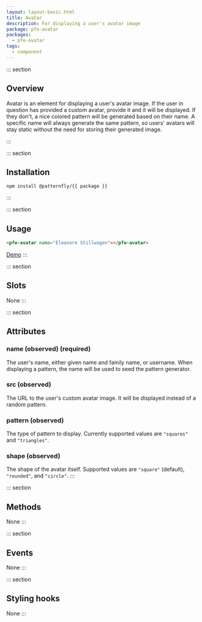 ```yaml
---
layout: layout-basic.html
title: Avatar
description: For displaying a user's avatar image
package: pfe-avatar
packages:
  - pfe-avatar
tags:
  - component
---
```


::: section
## Overview

Avatar is an element for displaying a user's avatar image. If the user in question has provided a custom avatar, provide it and it will be displayed. If they don't, a nice colored pattern will be generated based on their name. A specific name will always generate the same pattern, so users' avatars will stay static without the need for storing their generated image.

<div class="pfe-l-grid pfe-m-gutters pfe-m-all-2-col">
  <div>
    <pfe-avatar pfe-name="Eleanore Stillwagon"></pfe-avatar>
  </div>
  <div>
    <pfe-avatar pfe-name="Libbie Koscinski" pfe-shape="rounded" pfe-pattern="squares"></pfe-avatar>
  </div>
  <div>
    <pfe-avatar pfe-name="Blanca Rohloff" pfe-pattern="triangles"></pfe-avatar>
  </div>
  <div>
    <pfe-avatar pfe-name="Edwardo Lindsey" pfe-src="https://clayto.com/2014/03/rgb-webgl-color-cube/colorcube.jpg"></pfe-avatar>
  </div>
</div>
:::

::: section
## Installation

```shell
npm install @patternfly/{{ package }}
```
:::

::: section
## Usage

```html
<pfe-avatar name="Eleanore Stillwagon"></pfe-avatar>
```

<pfe-cta><a href="../../elements/{{ package }}/demo">Demo</a></pfe-cta>
:::

::: section
## Slots
None
:::

::: section
## Attributes
### name (observed) (required)

The user's name, either given name and family name, or username. When displaying a pattern, the name will be used to seed the pattern generator.

### src (observed)

The URL to the user's custom avatar image. It will be displayed instead of a random pattern.

### pattern (observed)

The type of pattern to display. Currently supported values are `"squares"` and `"triangles"`.

### shape (observed)

The shape of the avatar itself. Supported values are `"square"` (default), `"rounded"`, and `"circle"`.
:::

::: section
## Methods
None
:::

::: section
## Events
None
:::

::: section
## Styling hooks
None
:::